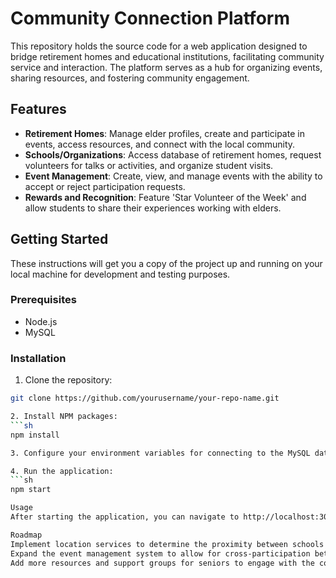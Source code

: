 # Community Connection Platform

This repository holds the source code for a web application designed to bridge retirement homes and educational institutions, facilitating community service and interaction. The platform serves as a hub for organizing events, sharing resources, and fostering community engagement.

## Features

- **Retirement Homes**: Manage elder profiles, create and participate in events, access resources, and connect with the local community.
- **Schools/Organizations**: Access database of retirement homes, request volunteers for talks or activities, and organize student visits.
- **Event Management**: Create, view, and manage events with the ability to accept or reject participation requests.
- **Rewards and Recognition**: Feature 'Star Volunteer of the Week' and allow students to share their experiences working with elders.

## Getting Started

These instructions will get you a copy of the project up and running on your local machine for development and testing purposes.

### Prerequisites

- Node.js
- MySQL

### Installation

1. Clone the repository:
```sh
git clone https://github.com/yourusername/your-repo-name.git

2. Install NPM packages:
```sh
npm install

3. Configure your environment variables for connecting to the MySQL database in a .env file.

4. Run the application:
```sh
npm start

Usage
After starting the application, you can navigate to http://localhost:3000 to access the web app. Use the navigation bar to sign up, log in, learn more about the service, or contact support.

Roadmap
Implement location services to determine the proximity between schools and retirement homes.
Expand the event management system to allow for cross-participation between different retirement homes.
Add more resources and support groups for seniors to engage with the community and find assistance.
